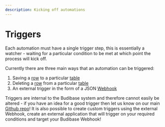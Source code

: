 ```yaml
---
description: Kicking off automations
---
```


# Triggers

Each automation must have a single trigger step, this is essentially a watcher - waiting for a particular condition to be met at which point the process will kick off.

Currently there are three main ways that an automation can be triggered:

1. Saving a [row](broken-reference) to a particular [table](../../data/tables/)
2. Deleting a [row](broken-reference) from a particular [table](../../data/tables/)
3. An external trigger in the form of a JSON [Webhook](https://en.wikipedia.org/wiki/Webhook)

Triggers are internal to the Budibase system and therefore cannot easily be altered - if you have an idea for a good trigger then let us know on our main [Github repo](https://github.com/Budibase/budibase/issues)! It is also possible to create custom triggers using the external Webhook, create an external application that will trigger on your required conditions and target your Budibase Webhook!
